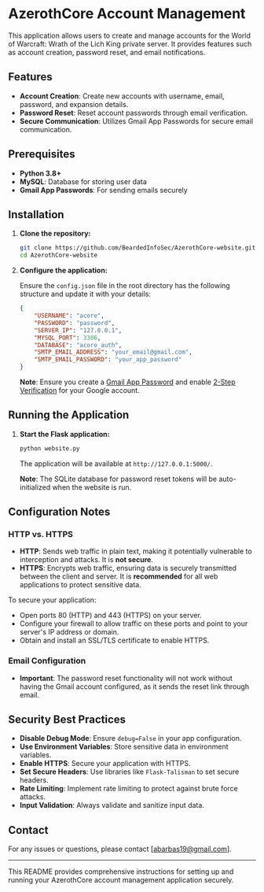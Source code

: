 # AzerothCore Account Management

This application allows users to create and manage accounts for the World of Warcraft: Wrath of the Lich King private server. It provides features such as account creation, password reset, and email notifications.

## Features

- **Account Creation**: Create new accounts with username, email, password, and expansion details.
- **Password Reset**: Reset account passwords through email verification.
- **Secure Communication**: Utilizes Gmail App Passwords for secure email communication.

## Prerequisites

- **Python 3.8+**
- **MySQL**: Database for storing user data
- **Gmail App Passwords**: For sending emails securely

## Installation

1. **Clone the repository:**

    ```bash
    git clone https://github.com/BeardedInfoSec/AzerothCore-website.git
    cd AzerothCore-website
    ```

2. **Configure the application:**

    Ensure the `config.json` file in the root directory has the following structure and update it with your details:

    ```json
    {
        "USERNAME": "acore",
        "PASSWORD": "password",
        "SERVER_IP": "127.0.0.1",
        "MYSQL_PORT": 3306,
        "DATABASE": "acore_auth",
        "SMTP_EMAIL_ADDRESS": "your_email@gmail.com",
        "SMTP_EMAIL_PASSWORD": "your_app_password"
    }
    ```

    **Note**: Ensure you create a [Gmail App Password](https://myaccount.google.com/apppasswords) and enable [2-Step Verification](https://support.google.com/accounts/answer/185833?hl=en) for your Google account.

## Running the Application

1. **Start the Flask application:**

    ```bash
    python website.py
    ```

    The application will be available at `http://127.0.0.1:5000/`.

    **Note**: The SQLite database for password reset tokens will be auto-initialized when the website is run.

## Configuration Notes

### HTTP vs. HTTPS

- **HTTP**: Sends web traffic in plain text, making it potentially vulnerable to interception and attacks. It is **not secure**.
- **HTTPS**: Encrypts web traffic, ensuring data is securely transmitted between the client and server. It is **recommended** for all web applications to protect sensitive data.

To secure your application:

- Open ports 80 (HTTP) and 443 (HTTPS) on your server.
- Configure your firewall to allow traffic on these ports and point to your server's IP address or domain.
- Obtain and install an SSL/TLS certificate to enable HTTPS.

### Email Configuration

- **Important**: The password reset functionality will not work without having the Gmail account configured, as it sends the reset link through email.

## Security Best Practices

- **Disable Debug Mode**: Ensure `debug=False` in your app configuration.
- **Use Environment Variables**: Store sensitive data in environment variables.
- **Enable HTTPS**: Secure your application with HTTPS.
- **Set Secure Headers**: Use libraries like `Flask-Talisman` to set secure headers.
- **Rate Limiting**: Implement rate limiting to protect against brute force attacks.
- **Input Validation**: Always validate and sanitize input data.

## Contact

For any issues or questions, please contact [abarbas19@gmail.com].

---

This README provides comprehensive instructions for setting up and running your AzerothCore account management application securely.
